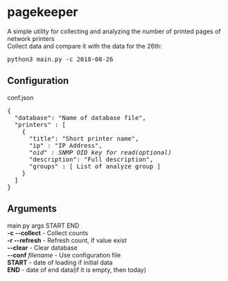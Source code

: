 # pagekeeper
A simple utility for collecting and analyzing the number of printed pages of network printers<br>
Collect data and compare it with the data for the 26th:
<pre>
python3 main.py -c 2018-08-26
</pre>

## Configuration
conf.json
<pre>
{
  "database": "Name of database file",
  "printers" : [
    {
      "title": "Short printer name",
      "ip" : "IP Address",
      <i>"oid" : SNMP OID key for read(optional)</i>
      "description": "Full description",
      "groups" : [ List of analyze group ]
    }
  ]
}
</pre>

## Arguments
main.py args START END<br>
<b>-c --collect</b> - Collect counts<br/>
<b>-r --refresh</b> - Refresh count, if value exist<br/>
<b>--clear</b> - Clear database<br/>
<b>--conf</b> <i>filename</i> - Use configuration file<br/>
<b>START</b> - date of loading if initial data<br/>
<b>END</b> - date of end data(if it is empty, then today)
